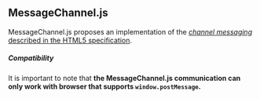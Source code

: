 ## MessageChannel.js

MessageChannel.js proposes an implementation of the [_channel messaging_ described in the
HTML5
specification](http://www.w3.org/TR/webmessaging/#channel-messaging).

##### Compatibility

It is important to note that **the MessageChannel.js communication can only work
with browser that supports `window.postMessage`.**
